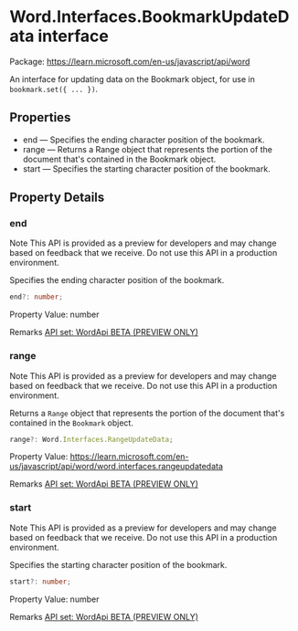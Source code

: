 # Word.Interfaces.BookmarkUpdateData interface

Package: https://learn.microsoft.com/en-us/javascript/api/word

An interface for updating data on the Bookmark object, for use in `bookmark.set({ ... })`.

## Properties

- end — Specifies the ending character position of the bookmark.
- range — Returns a Range object that represents the portion of the document that's contained in the Bookmark object.
- start — Specifies the starting character position of the bookmark.

## Property Details

### end

Note
This API is provided as a preview for developers and may change based on feedback that we receive. Do not use this API in a production environment.

Specifies the ending character position of the bookmark.

```typescript
end?: number;
```

Property Value: number

Remarks
[API set: WordApi BETA (PREVIEW ONLY)](https://learn.microsoft.com/en-us/javascript/api/requirement-sets/word/word-api-requirement-sets)

### range

Note
This API is provided as a preview for developers and may change based on feedback that we receive. Do not use this API in a production environment.

Returns a `Range` object that represents the portion of the document that's contained in the `Bookmark` object.

```typescript
range?: Word.Interfaces.RangeUpdateData;
```

Property Value: https://learn.microsoft.com/en-us/javascript/api/word/word.interfaces.rangeupdatedata

Remarks
[API set: WordApi BETA (PREVIEW ONLY)](https://learn.microsoft.com/en-us/javascript/api/requirement-sets/word/word-api-requirement-sets)

### start

Note
This API is provided as a preview for developers and may change based on feedback that we receive. Do not use this API in a production environment.

Specifies the starting character position of the bookmark.

```typescript
start?: number;
```

Property Value: number

Remarks
[API set: WordApi BETA (PREVIEW ONLY)](https://learn.microsoft.com/en-us/javascript/api/requirement-sets/word/word-api-requirement-sets)